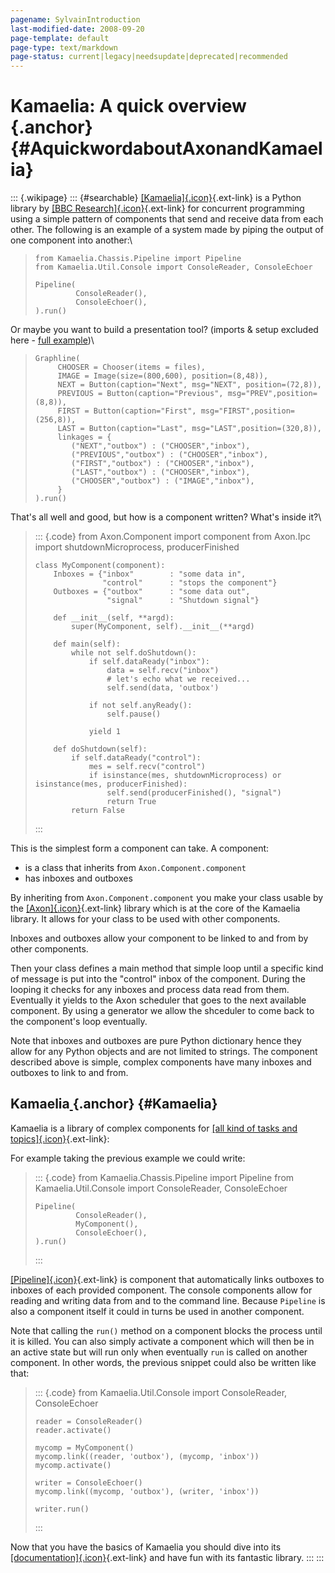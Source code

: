 ```yaml
---
pagename: SylvainIntroduction
last-modified-date: 2008-09-20
page-template: default
page-type: text/markdown
page-status: current|legacy|needsupdate|deprecated|recommended
---
```

Kamaelia: A quick overview[ ](http://trac.defuze.org/wiki/KamaeliaQuickWord#AquickwordaboutAxonandKamaelia "Link to this section"){.anchor} {#AquickwordaboutAxonandKamaelia}
===========================================================================================================================================

::: {.wikipage}
::: {#searchable}
[[Kamaelia]{.icon}](http://kamaelia.sourceforge.net/){.ext-link} is a
Python library by [[BBC
Research]{.icon}](http://www.bbc.co.uk/opensource/projects/kamaelia/){.ext-link}
for concurrent programming using a simple pattern of components that
send and receive data from each other. The following is an example of a
system made by piping the output of one component into another:\

>     from Kamaelia.Chassis.Pipeline import Pipeline
>     from Kamaelia.Util.Console import ConsoleReader, ConsoleEchoer
>
>     Pipeline(
>              ConsoleReader(),
>              ConsoleEchoer(),
>     ).run()

Or maybe you want to build a presentation tool? (imports & setup
excluded here - [full example](/Examples/SimplestPresentationTool))\

>     Graphline(
>          CHOOSER = Chooser(items = files),
>          IMAGE = Image(size=(800,600), position=(8,48)),
>          NEXT = Button(caption="Next", msg="NEXT", position=(72,8)),
>          PREVIOUS = Button(caption="Previous", msg="PREV",position=(8,8)),
>          FIRST = Button(caption="First", msg="FIRST",position=(256,8)),
>          LAST = Button(caption="Last", msg="LAST",position=(320,8)),
>          linkages = {
>             ("NEXT","outbox") : ("CHOOSER","inbox"),
>             ("PREVIOUS","outbox") : ("CHOOSER","inbox"),
>             ("FIRST","outbox") : ("CHOOSER","inbox"),
>             ("LAST","outbox") : ("CHOOSER","inbox"),
>             ("CHOOSER","outbox") : ("IMAGE","inbox"),
>          }
>     ).run()

That\'s all well and good, but how is a component written? What\'s
inside it?\

> ::: {.code}
>     from Axon.Component import component
>     from Axon.Ipc import shutdownMicroprocess, producerFinished
>
>     class MyComponent(component):    
>         Inboxes = {"inbox"        : "some data in",
>                    "control"      : "stops the component"}
>         Outboxes = {"outbox"      : "some data out",
>                     "signal"      : "Shutdown signal"}
>
>         def __init__(self, **argd):
>             super(MyComponent, self).__init__(**argd)
>
>         def main(self):
>             while not self.doShutdown():
>                 if self.dataReady("inbox"):
>                     data = self.recv("inbox")
>                     # let's echo what we received...
>                     self.send(data, 'outbox')
>                         
>                 if not self.anyReady():
>                     self.pause()
>       
>                 yield 1
>
>         def doShutdown(self):
>             if self.dataReady("control"):
>                 mes = self.recv("control")                
>                 if isinstance(mes, shutdownMicroprocess) or isinstance(mes, producerFinished):
>                     self.send(producerFinished(), "signal")
>                     return True
>             return False
> :::

This is the simplest form a component can take. A component:

-   is a class that inherits from `Axon.Component.component`
-   has inboxes and outboxes

By inheriting from `Axon.Component.component` you make your class usable
by the
[[Axon]{.icon}](http://kamaelia.sourceforge.net/MiniAxon/){.ext-link}
library which is at the core of the Kamaelia library. It allows for your
class to be used with other components.

Inboxes and outboxes allow your component to be linked to and from by
other components.

Then your class defines a main method that simple loop until a specific
kind of message is put into the \"control\" inbox of the component.
During the looping it checks for any inboxes and process data read from
them. Eventually it yields to the Axon scheduler that goes to the next
available component. By using a generator we allow the shceduler to come
back to the component\'s loop eventually.

Note that inboxes and outboxes are pure Python dictionary hence they
allow for any Python objects and are not limited to strings. The
component described above is simple, complex components have many
inboxes and outboxes to link to and from.

Kamaelia[ ](http://trac.defuze.org/wiki/KamaeliaQuickWord#Kamaelia "Link to this section"){.anchor} {#Kamaelia}
---------------------------------------------------------------------------------------------------

Kamaelia is a library of complex components for [[all kind of tasks and
topics]{.icon}](http://kamaelia.sourceforge.net/Components){.ext-link}:

For example taking the previous example we could write:

> ::: {.code}
>     from Kamaelia.Chassis.Pipeline import Pipeline
>     from Kamaelia.Util.Console import ConsoleReader, ConsoleEchoer
>
>     Pipeline(
>              ConsoleReader(),
>              MyComponent(),
>              ConsoleEchoer(),
>     ).run()
> :::

[[Pipeline]{.icon}](http://kamaelia.sourceforge.net/Components/pydoc/Kamaelia.Experimental.Chassis.Pipeline.html){.ext-link}
is component that automatically links outboxes to inboxes of each
provided component. The console components allow for reading and writing
data from and to the command line. Because `Pipeline` is also a
component itself it could in turns be used in another component.

Note that calling the `run()` method on a component blocks the process
until it is killed. You can also simply activate a component which will
then be in an active state but will run only when eventually `run` is
called on another component. In other words, the previous snippet could
also be written like that:

> ::: {.code}
>     from Kamaelia.Util.Console import ConsoleReader, ConsoleEchoer
>
>     reader = ConsoleReader()
>     reader.activate()
>
>     mycomp = MyComponent()
>     mycomp.link((reader, 'outbox'), (mycomp, 'inbox'))
>     mycomp.activate()
>
>     writer = ConsoleEchoer()
>     mycomp.link((mycomp, 'outbox'), (writer, 'inbox'))
>
>     writer.run()
> :::

Now that you have the basics of Kamaelia you should dive into its
[[documentation]{.icon}](http://kamaelia.sourceforge.net/Cookbook.html){.ext-link}
and have fun with its fantastic library.
:::
:::
